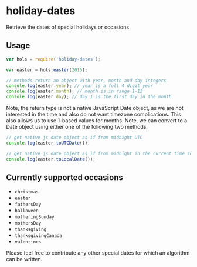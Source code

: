 # holiday-dates
Retrieve the dates of special holidays or occasions

Usage
-----

```js
var hols = require('holiday-dates');

var easter = hols.easter(2015);

// methods return an object with year, month and day integers
console.log(easter.year); // year is a full 4 digit year
console.log(easter.month); // month is in range 1-12
console.log(easter.day); // day 1 is the first day in the month
```

Note, the return type is not a native JavaScript Date object, as we are not interested in the time and also do not want timezone complications.
This also allows us to use 1-based values for months.
Note, we can convert to a Date object using either one of the following two methods.

```js
// get native js date object as if from midnight UTC
console.log(easter.toUTCDate());

// get native js date object as if from midnight in the current time zone
console.log(easter.toLocalDate());
```

Currently supported occasions
-----------------------------

* `christmas`
* `easter`
* `fathersDay`
* `halloween`
* `motheringSunday`
* `mothersDay`
* `thanksgiving`
* `thanksgivingCanada`
* `valentines`

Please feel free to contribute any other special dates for which an algorithm can be written.